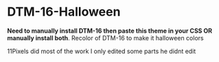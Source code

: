 # DTM-16-Halloween
**Need to manually install DTM-16 then paste this theme in your CSS OR manually install both**. Recolor of DTM-16 to make it halloween colors

11Pixels did most of the work I only edited some parts he didnt edit

